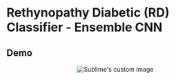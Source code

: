 # Rethynopathy Diabetic (RD) Classifier - Ensemble CNN

## Demo

<p align="center">
  <img src="https://user-images.githubusercontent.com/43440326/152631303-9b0270fc-9208-474b-9adf-cb8c04405d6b.gif" alt="Sublime's custom image"/>
</p>




